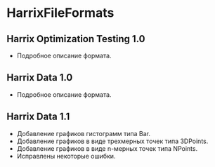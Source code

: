 HarrixFileFormats
=================

Harrix Optimization Testing 1.0
-------------------------------

 * Подробное описание формата.

Harrix Data 1.0
---------------

 * Подробное описание формата.
 
Harrix Data 1.1
---------------

 * Добавление графиков гистограмм типа Bar.
 * Добавление графиков в виде трехмерных точек типа 3DPoints.
 * Добавление графиков в виде n-мерных точек типа NPoints.
 * Исправлены некоторые ошибки.